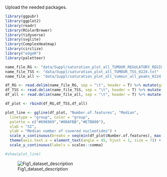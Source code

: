 Upload the needed packages.

``` r
library(ggpubr)
library(ggplot2)
library(readr)
library(RColorBrewer)
library(tidyverse)
library(svglite)
library(ComplexHeatmap)
library(circlize)
library("edgeR")
library(paletteer)
```

``` r
name_file_RG <- "data/Suppl/saturation_plot_all_TUMOUR_REGULATORY_REGIONS_0224.txt"
name_file_TSS <- "data/Suppl/saturation_plot_all_TUMOUR_TSS_0224.txt"
name_file_all <- "data/Suppl/saturation_plot_all_tumour_all_peaks_0224.txt"

df_RG <- read.delim(name_file_RG, sep = "\t", header = T) %>% mutate(group="RG")
df_TSS <- read.delim(name_file_TSS, sep = "\t", header = T) %>% mutate(group="TSS")
df_all <- read.delim(name_file_all, sep = "\t", header = T) %>% mutate(group="RG+TSS")

df_plot <- rbind(df_RG,df_TSS,df_all)
```

``` r
plot_line <- ggline(df_plot, "Number.of.features", "Median",
  linetype = "group", color = "group",
  palette = c("#696969","#00AFBB","#E7B800"),
  xlab = "SI",
  ylab = "Median number of covered nucleotides") +
  scale_x_continuous(breaks = seq(min(df_plot$Number.of.features), max(df_plot$Number.of.features),by = 1))+
  theme(axis.text.x = element_text(angle = 45, hjust = 1, size = 7)) + labs(linetype ="Region type",color = "Region type")+
  scale_y_continuous(labels = scales::comma) 

#show(plot_line)
```

<figure>
<img
src="https://github.com/cleliacort/NRF1_paper/blob/main/Fig1/figures/Suppl/saturation_plot_diveded_by_promoter_and_enhancer_0724.png"
alt="Fig1_dataset_description" />
<figcaption aria-hidden="true">Fig1_dataset_description</figcaption>
</figure>
